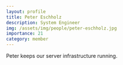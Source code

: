 ```yaml
---
layout: profile
title: Peter Eschholz
description: System Engineer
img: /assets/img/people/peter-eschholz.jpg
importance: 21
category: member
---
```


Peter keeps our server infrastructure running.
